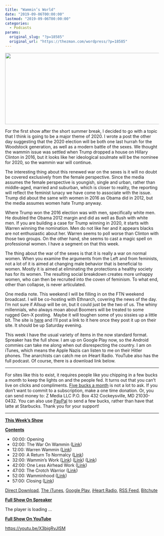 ```yaml
---
title: "Wammin’s World"
date: "2019-09-06T00:00:00"
lastmod: "2019-09-06T00:00:00"
categories:
  - Podcasts
params:
  original_slug: "?p=18585"
  original_url: "https://thezman.com/wordpress/?p=18585"
---
```


[<img
src="http://thezman.com/wordpress/wp-content/uploads/2018/01/Power-Hour.png"
decoding="async" width="600" height="233" />](http://thezman.com/wordpress/wp-content/uploads/2018/01/Power-Hour.png)

For the first show after the short summer break, I decided to go with a
topic that I think is going to be a major theme of 2020. I wrote a post
the other day suggesting that the 2020 election will be both one last
hurrah for the Woodstock generation, as well as a modern battle of the
sexes. We thought the wammin issue was settled when Trump dropped a
house on Hillary Clinton in 2016, but it looks like her ideological
soulmate will be the nominee for 2020, so the wammin war will continue.

The interesting thing about this renewed war on the sexes is it will no
doubt be covered exclusively from the female perspective. Since the
media assumes the female perspective is youngish, single and urban,
rather than middle-aged, married and suburban, which is closer to
reality, the reporting will reflect the feminist lunacy we have come to
associate with the issue. Trump did about the same with women in 2016 as
Obama did in 2012, but the media assumes women hate Trump anyway.

Where Trump won the 2016 election was with men, specifically white men.
He doubled the Obama 2012 margin and did as well as Bush with white men.
If you are building a case for Trump winning in 2020, it starts with
Warren winning the nomination. Men do not like her and it appears blacks
are not enthusiastic about her. Warren seems to poll worse than Clinton
with those two groups. On the other hand, she seems to cast a magic
spell on professional women. I have a segment on that this week.

The thing about the war of the sexes is that it is really a war on
normal women. When you examine the arguments from the Left and from
feminists, not a lot of it is aimed at changing male behavior that is
beneficial to women. Mostly it is aimed at eliminating the protections a
healthy society has for its women. The resulting social breakdown
creates more unhappy women, who can then be recruited into the coven of
feminism. To what end, other than collapse, is never articulated.

One media note. This weekend I will be filling in on the FTN weekend
broadcast. I will be co-hosting with Ethnarch, covering the news of the
day. I’m not sure if Allsup will be on, but it could just be the two of
us. The whiny millennials, who always moan about Boomers will be treated
to some rugged Gen-X posting.  Maybe it will toughen some of you sissies
up a little bit. The site is
<a href="http://fashthenation.com/" rel="noopener noreferrer"
target="_blank">here</a> and I’ll post a link to it here once they post
it up on their site. It should be up Saturday evening.

This week I have the usual variety of items in the now standard format.
Spreaker has the full show. I am up on Google Play now, so the Android
commies can take me along when out disrespecting the country. I am on
iTunes, which means the Apple Nazis can listen to me on their Hitler
phones. The anarchists can catch me on iHeart Radio. YouTube also has
the full podcast. Of course, there is a download link below.

------------------------------------------------------------------------

For sites like this to exist, it requires people like you chipping in a
few bucks a month to keep the lights on and the people fed. It turns out
that you can’t live on clicks and compliments.
<a href="https://www.subscribestar.com/the-z-blog"
rel="noopener noreferrer" target="_blank">Five bucks a month</a> is not
a lot to ask. If you don’t want to commit to a subscription, make a one
time donation. Or, you can send money to: Z Media LLC P.O. Box 432
Cockeysville, MD 21030-0432. You can also use <a
href="https://www.paypal.com/cgi-bin/webscr?cmd=_s-xclick&amp;hosted_button_id=UDAS2Q8JYA6CN&amp;source=url"
rel="noopener noreferrer" target="_blank">PayPal</a> to send a few
bucks, rather than have that latte at Starbucks. Thank you for your
support!

------------------------------------------------------------------------

**<u>This Week’s Show</u>**

**<u>Contents</u>**

-   00:00: Opening
-   02:00: The War On Wammin (<a
    href="https://www.nbcnews.com/think/opinion/miley-cyrus-split-liam-hemsworth-isn-t-just-celebrity-fodder-ncna1042931"
    rel="noopener noreferrer" target="_blank">Link</a>)
-   12:00: Warren Wammin (<a
    href="https://theslot.jezebel.com/whats-so-off-putting-about-elizabeth-warren-1837620753"
    rel="noopener noreferrer" target="_blank">Link</a>)
-   22:00: A Return To Normalcy (<a
    href="https://www.thedailybeast.com/she-was-18-and-tricked-into-doing-porn-this-ruined-my-life"
    rel="noopener noreferrer" target="_blank">Link</a>)
-   32:00: Wammin’s Work
    (<a href="https://link.springer.com/article/10.1057/s41305-018-0137-4"
    rel="noopener noreferrer" target="_blank">Link</a>)
    (<a href="https://link.springer.com/article/10.1057/s41305-018-0135-6"
    rel="noopener noreferrer" target="_blank">Link</a>)
    (<a href="https://link.springer.com/article/10.1057/s41305-018-0131-x"
    rel="noopener noreferrer" target="_blank">Link</a>)
-   42:00: One Less Airhead Work (<a
    href="https://www.huffpost.com/entry/kirsten-gillibrand-me-too-candidate-democratic-primary_n_5d67d8eae4b063c341fc0871"
    rel="noopener noreferrer" target="_blank">Link</a>)
-   47:00: The Crotch Warrior (<a
    href="https://www.huffpost.com/entry/facebook-post-abortion-catholic-teacher_n_5d2894d2e4b0060b11eb335e"
    rel="noopener noreferrer" target="_blank">Link</a>)
-   52:00: Wamminhood (<a
    href="https://www.nbcnews.com/news/world/female-economics-professor-scolded-south-korean-lawmaker-not-having-babies-n1049941"
    rel="noopener noreferrer" target="_blank">Link</a>)
-   57:00: Closing (<a
    href="https://www.rt.com/op-ed/467471-sjw-php-conference-tech-programming/"
    rel="noopener noreferrer" target="_blank">Link</a>)

<a href="https://api.spreaker.com/v2/episodes/19018626/download.mp3"
rel="noopener noreferrer" target="_blank">Direct Download</a>, <a
href="https://itunes.apple.com/us/podcast/the-z-blog-power-hour/id1262799640?mt=2"
rel="noopener noreferrer" target="_blank">The iTunes</a>, <a
href="https://podcasts.google.com/?feed=aHR0cHM6Ly93d3cuc3ByZWFrZXIuY29tL3Nob3cvMjU4OTY1Ny9lcGlzb2Rlcy9mZWVk"
rel="noopener noreferrer" target="_blank">Google Play</a>, <a href="https://www.iheart.com/podcast/the-z-blog-power-hour-29246491/"
rel="noopener noreferrer" target="_blank">iHeart Radio,</a>
<a href="https://www.spreaker.com/show/2589657/episodes/feed"
rel="noopener noreferrer" target="_blank">RSS Feed</a>,
<a href="https://www.bitchute.com/channel/OfDOhe43n3QL/"
rel="noopener noreferrer" target="_blank">Bitchute</a>

**<u>Full Show On Spreaker</u>**

The player is loading ...

<span class="widget_spinner dark"></span>

**<u>Full Show On YouTube</u>**

https://youtu.be/X3bjgRvJlSM
